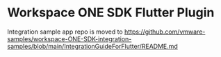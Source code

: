 # Workspace ONE SDK Flutter Plugin

Integration sample app repo is moved to https://github.com/vmware-samples/workspace-ONE-SDK-integration-samples/blob/main/IntegrationGuideForFlutter/README.md
